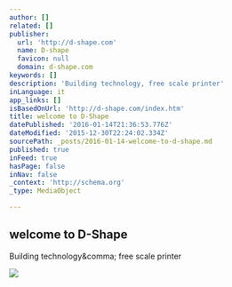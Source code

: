 ```yaml
---
author: []
related: []
publisher:
  url: 'http://d-shape.com'
  name: D-shape
  favicon: null
  domain: d-shape.com
keywords: []
description: 'Building technology, free scale printer'
inLanguage: it
app_links: []
isBasedOnUrl: 'http://d-shape.com/index.htm'
title: welcome to D-Shape
datePublished: '2016-01-14T21:36:53.776Z'
dateModified: '2015-12-30T22:24:02.334Z'
sourcePath: _posts/2016-01-14-welcome-to-d-shape.md
published: true
inFeed: true
hasPage: false
inNav: false
_context: 'http://schema.org'
_type: MediaObject

---
```

<article style=""><h1>welcome to D-Shape</h1><p>Building technology&amp;comma; free scale printer</p><img src="http://d-shape.com/images/dshapelogo.jpg" /></article>